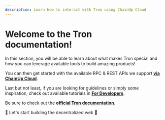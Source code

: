 ```yaml
---
description: Learn how to interact with Tron using ChainUp Cloud
---
```


# Welcome to the Tron documentation!

In this section, you will be able to learn about what makes Tron special and how you can leverage available tools to build amazing products!

You can then get started with the available RPC & REST APIs we support [**via ChainUp Cloud**](https://app.chainupcloud.com/login).

Last but not least, if you are looking for guidelines or simply some inspiration, check out available tutorials in [**For Developers**](../../introduction/for-developers/use-blockchain-api.md).

Be sure to check out the [**official Tron documentation**](https://developers.tron.network/).

🚀 Let's start building the decentralized web 🚀
